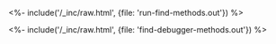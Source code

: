 ---
---

<%- include('/_inc/raw.html', {file: 'run-find-methods.out'}) %>

<%- include('/_inc/raw.html', {file: 'find-debugger-methods.out'}) %>
